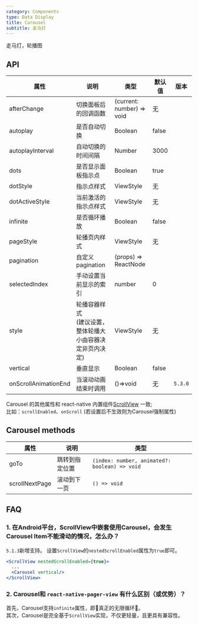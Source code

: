 ```yaml
---
category: Components
type: Data Display
title: Carousel
subtitle: 走马灯
---
```


走马灯，轮播图

## API

属性 | 说明 | 类型 | 默认值 | 版本
----|-----|------|-------|-----
| afterChange  | 切换面板后的回调函数 | (current: number) => void  | 无 | |
| autoplay | 是否自动切换 | Boolean   | false | |
| autoplayInterval | 自动切换的时间间隔 | Number | 3000 | |
| dots | 是否显示面板指示点 | Boolean   | true | |
| dotStyle  | 指示点样式 | ViewStyle | 无 | |
| dotActiveStyle  | 当前激活的指示点样式 | ViewStyle | 无 | |
| infinite | 是否循环播放 | Boolean   | false | |
| pageStyle | 轮播页内样式 | ViewStyle | 无 | |
| pagination | 自定义 pagination | (props) => ReactNode  |  | |
| selectedIndex |  手动设置当前显示的索引  |  number  |  0  | |
| style | 轮播容器样式<br/>(建议设置，整体轮播大小由容器决定非页内决定) | ViewStyle | 无 | |
| vertical | 垂直显示 | Boolean   | false | |
| onScrollAnimationEnd | 当滚动动画结束时调用 | ()=>void   | 无 | `5.3.0` |


Carousel 的其他属性和 react-native 内置组件[ScrollView](https://reactnative.dev/docs/scrollview.html) 一致;<br/>
比如：`scrollEnabled`、`onScroll` (若设置后不生效则为Carousel强制属性)

## Carousel methods

属性 | 说明 | 类型 
----|-----|------
| goTo | 跳转到指定位置 | `(index: number, animated?: boolean) => void` |
| scrollNextPage | 滚动到下一页 | `() => void` |

## FAQ

### 1. 在Android平台，ScrollView中嵌套使用Carousel，会发生Carousel Item不能滑动的情况，怎么办？

`5.1.3`新增支持。 设置`ScrollView`的`nestedScrollEnabled`属性为`true`即可。

```jsx
<ScrollView nestedScrollEnabled={true}>
  ...
  <Carousel vertical/>
</ScrollView>
```

### 2. Carousel和 `react-native-pager-view` 有什么区别（或优势）？

首先，Carousel支持`infinite`属性，即🌟真正的无限循环🌟。 <br/>
其次，Carousel是完全基于`ScrollView`实现，不仅更轻量，且更具有兼容性。